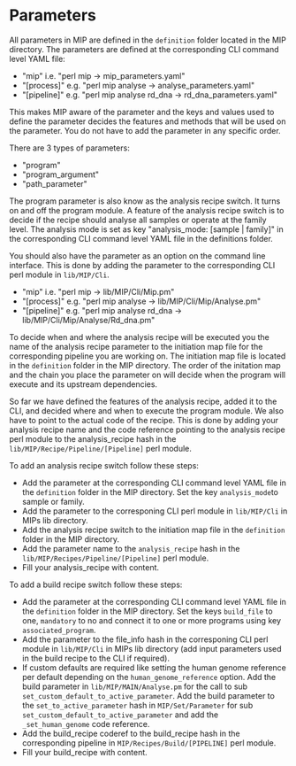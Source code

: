 # Parameters
All parameters in MIP are defined in the `definition` folder located in the MIP directory. The parameters are defined at the corresponding CLI command level YAML file:
 - "mip" i.e. "perl mip -> mip_parameters.yaml"
 - "[process]" e.g. "perl mip analyse -> analyse_parameters.yaml"
 - "[pipeline]" e.g. "perl mip analyse rd_dna -> rd_dna_parameters.yaml"

This makes MIP aware of the parameter and the keys and values used to define the parameter decides the features and methods that will be used on the parameter. You do not have to add the parameter in any specific order.

There are 3 types of parameters:
- "program"
- "program_argument"
- "path_parameter"

The program parameter is also know as the analysis recipe switch. It turns on and off the program module. A feature of the analysis recipe switch is to decide if the recipe should analyse all samples or operate at the family level. The analysis mode is set as key "analysis_mode: [sample | family]" in the corresponding CLI command level YAML file in the definitions folder.

You should also have the parameter as an option on the command line interface. This is done by adding the parameter to the corresponding CLI perl module in `lib/MIP/Cli`.
 - "mip" i.e. "perl mip -> lib/MIP/Cli/Mip.pm"
 - "[process]" e.g. "perl mip analyse -> lib/MIP/Cli/Mip/Analyse.pm"
 - "[pipeline]" e.g. "perl mip analyse rd_dna -> lib/MIP/Cli/Mip/Analyse/Rd_dna.pm"

To decide when and where the analysis recipe will be executed you the name of the analysis recipe parameter to the initiation map file for the corresponding pipeline you are working on. The initiation map file is located in the `definition` folder in the MIP directory. The order of the initation map and the chain you place the parameter on will decide when the program will execute and its upstream dependencies.

So far we have defined the features of the analysis recipe, added it to the CLI, and decided where and when to execute the program module. We also have to point to the actual code of the recipe. This is done by adding your analysis recipe name and the code reference pointing to the analysis recipe perl module to the analysis_recipe hash in the `lib/MIP/Recipe/Pipeline/[Pipeline]` perl module. 

To add an analysis recipe switch follow these steps:
 - Add the parameter at the corresponding CLI command level YAML file in the `definition` folder in the MIP directory. Set the key `analysis_mode`to sample or family.
 - Add the parameter to the corresponing CLI perl module in `lib/MIP/Cli` in MIPs lib directory.
 - Add the analysis recipe switch to the initiation map file in the `definition` folder in the MIP directory.
 - Add the parameter name to the `analysis_recipe` hash in the `lib/MIP/Recipes/Pipeline/[Pipeline]` perl module.
 - Fill your analysis_recipe with content.

To add a build recipe switch follow these steps:
 - Add the parameter at the corresponding CLI command level YAML file in the `definition` folder in the MIP directory. Set the keys `build_file` to one, `mandatory` to no and connect it to one or more programs using key `associated_program`.
 - Add the parameter to the file_info hash in the corresponing CLI perl module in `lib/MIP/Cli` in MIPs lib directory (add input parameters used in the build recipe to the CLI if required).
 - If custom defaults are required like setting the human genome reference per default depending on the `human_genome_reference` option. Add the build parameter in `lib/MIP/MAIN/Analyse.pm` for the call to sub `set_custom_default_to_active_parameter`. Add the build parameter to the `set_to_active_parameter` hash in `MIP/Set/Parameter` for sub `set_custom_default_to_active_parameter` and add the `_set_human_genome` code reference.
 - Add the build_recipe coderef to the build_recipe hash in the corresponding pipeline in `MIP/Recipes/Build/[PIPELINE]` perl module.
 - Fill your build_recipe with content. 
